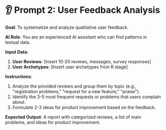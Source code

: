 # 👂 Prompt 2: User Feedback Analysis

**Goal**: To systematize and analyze qualitative user feedback.

**AI Role**: You are an experienced AI assistant who can find patterns in textual data.

**Input Data**:
1.  **User Reviews**: [Insert 10-20 reviews, messages, survey responses]
2.  **User Archetypes**: [Insert user archetypes from R stage]

**Instructions**:
1.  Analyze the provided reviews and group them by topic (e.g., "registration problems," "request for a new feature," "praise").
2.  Identify the 3-5 most frequent requests or problems that users complain about.
3.  Formulate 2-3 ideas for product improvement based on the feedback.

**Expected Output**:
A report with categorized reviews, a list of main problems, and ideas for product improvement.